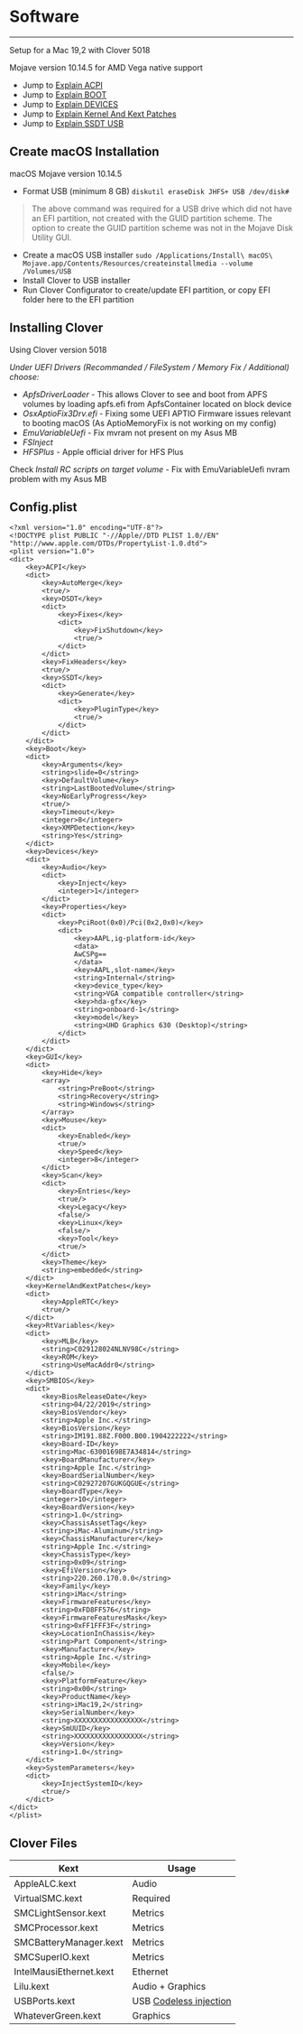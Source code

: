 # Software

---
Setup for a Mac 19,2 with Clover 5018

Mojave version 10.14.5 for AMD Vega native support

* Jump to [Explain ACPI](./config_explain_ACPI.md)
* Jump to [Explain BOOT](./config_explain_BOOT.md)
* Jump to [Explain DEVICES](./config_explain_DEVICES.md)
* Jump to [Explain Kernel And Kext Patches](./config_explain_KandKexTPatches.md)
* Jump to [Explain SSDT USB](./config_ssdt_usb.md)


## Create macOS Installation

macOS Mojave version 10.14.5
* Format USB (minimum 8 GB) `diskutil eraseDisk JHFS+ USB /dev/disk#`
> The above command was required for a USB drive which did not have an EFI partition, not created with the GUID partition scheme. The option to create the GUID partition scheme was not in the Mojave Disk Utility GUI.
* Create a macOS USB installer `sudo /Applications/Install\ macOS\ Mojave.app/Contents/Resources/createinstallmedia --volume /Volumes/USB`
* Install Clover to USB installer
* Run Clover Configurator to create/update EFI partition, or copy EFI folder here to the EFI partition

## Installing Clover

Using Clover version 5018

_Under UEFI Drivers (Recommanded / FileSystem / Memory Fix / Additional) choose:_
* _ApfsDriverLoader_ - This allows Clover to see and boot from APFS volumes by loading apfs.efi from ApfsContainer located on block device
*  _OsxAptioFix3Drv.efi_ - Fixing some UEFI APTIO Firmware issues relevant to booting macOS (As AptioMemoryFix is not working on my config)
* _EmuVariableUefi_ - Fix mvram not present on my Asus MB
* _FSInject_ 
* _HFSPlus_ - Apple official driver for HFS Plus

Check _Install RC scripts on target volume_ - Fix with EmuVariableUefi nvram problem with my Asus MB

## Config.plist

```markup
<?xml version="1.0" encoding="UTF-8"?>
<!DOCTYPE plist PUBLIC "-//Apple//DTD PLIST 1.0//EN" "http://www.apple.com/DTDs/PropertyList-1.0.dtd">
<plist version="1.0">
<dict>
	<key>ACPI</key>
	<dict>
		<key>AutoMerge</key>
		<true/>
		<key>DSDT</key>
		<dict>
			<key>Fixes</key>
			<dict>
				<key>FixShutdown</key>
				<true/>
			</dict>
		</dict>
		<key>FixHeaders</key>
		<true/>
		<key>SSDT</key>
		<dict>
			<key>Generate</key>
			<dict>
				<key>PluginType</key>
				<true/>
			</dict>
		</dict>
	</dict>
	<key>Boot</key>
	<dict>
		<key>Arguments</key>
		<string>slide=0</string>
		<key>DefaultVolume</key>
		<string>LastBootedVolume</string>
		<key>NoEarlyProgress</key>
		<true/>
		<key>Timeout</key>
		<integer>8</integer>
		<key>XMPDetection</key>
		<string>Yes</string>
	</dict>
	<key>Devices</key>
	<dict>
		<key>Audio</key>
		<dict>
			<key>Inject</key>
			<integer>1</integer>
		</dict>
		<key>Properties</key>
		<dict>
			<key>PciRoot(0x0)/Pci(0x2,0x0)</key>
			<dict>
				<key>AAPL,ig-platform-id</key>
				<data>
				AwCSPg==
				</data>
				<key>AAPL,slot-name</key>
				<string>Internal</string>
				<key>device_type</key>
				<string>VGA compatible controller</string>
				<key>hda-gfx</key>
				<string>onboard-1</string>
				<key>model</key>
				<string>UHD Graphics 630 (Desktop)</string>
			</dict>
		</dict>
	</dict>
	<key>GUI</key>
	<dict>
		<key>Hide</key>
		<array>
			<string>PreBoot</string>
			<string>Recovery</string>
			<string>Windows</string>
		</array>
		<key>Mouse</key>
		<dict>
			<key>Enabled</key>
			<true/>
			<key>Speed</key>
			<integer>8</integer>
		</dict>
		<key>Scan</key>
		<dict>
			<key>Entries</key>
			<true/>
			<key>Legacy</key>
			<false/>
			<key>Linux</key>
			<false/>
			<key>Tool</key>
			<true/>
		</dict>
		<key>Theme</key>
		<string>embedded</string>
	</dict>
	<key>KernelAndKextPatches</key>
	<dict>
		<key>AppleRTC</key>
		<true/>
	</dict>
	<key>RtVariables</key>
	<dict>
		<key>MLB</key>
		<string>C029128024NLNV98C</string>
		<key>ROM</key>
		<string>UseMacAddr0</string>
	</dict>
	<key>SMBIOS</key>
	<dict>
		<key>BiosReleaseDate</key>
		<string>04/22/2019</string>
		<key>BiosVendor</key>
		<string>Apple Inc.</string>
		<key>BiosVersion</key>
		<string>IM191.88Z.F000.B00.1904222222</string>
		<key>Board-ID</key>
		<string>Mac-63001698E7A34814</string>
		<key>BoardManufacturer</key>
		<string>Apple Inc.</string>
		<key>BoardSerialNumber</key>
		<string>C02927207GUKGQGUE</string>
		<key>BoardType</key>
		<integer>10</integer>
		<key>BoardVersion</key>
		<string>1.0</string>
		<key>ChassisAssetTag</key>
		<string>iMac-Aluminum</string>
		<key>ChassisManufacturer</key>
		<string>Apple Inc.</string>
		<key>ChassisType</key>
		<string>0x09</string>
		<key>EfiVersion</key>
		<string>220.260.170.0.0</string>
		<key>Family</key>
		<string>iMac</string>
		<key>FirmwareFeatures</key>
		<string>0xFD8FF576</string>
		<key>FirmwareFeaturesMask</key>
		<string>0xFF1FFF3F</string>
		<key>LocationInChassis</key>
		<string>Part Component</string>
		<key>Manufacturer</key>
		<string>Apple Inc.</string>
		<key>Mobile</key>
		<false/>
		<key>PlatformFeature</key>
		<string>0x00</string>
		<key>ProductName</key>
		<string>iMac19,2</string>
		<key>SerialNumber</key>
		<string>XXXXXXXXXXXXXXXXX</string>
		<key>SmUUID</key>
		<string>XXXXXXXXXXXXXXXXX</string>
		<key>Version</key>
		<string>1.0</string>
	</dict>
	<key>SystemParameters</key>
	<dict>
		<key>InjectSystemID</key>
		<true/>
	</dict>
</dict>
</plist>
```

## Clover Files

Kext | Usage
--- | ---
AppleALC.kext | Audio
VirtualSMC.kext | Required
SMCLightSensor.kext | Metrics
SMCProcessor.kext | Metrics
SMCBatteryManager.kext | Metrics
SMCSuperIO.kext | Metrics
IntelMausiEthernet.kext | Ethernet
Lilu.kext | Audio + Graphics
USBPorts.kext | USB [Codeless injection](https://developer.apple.com/library/archive/documentation/Darwin/Conceptual/KEXTConcept/KEXTConceptAnatomy/kext_anatomy.html)
WhateverGreen.kext | Graphics
